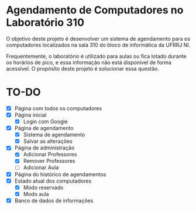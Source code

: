 # Agendamento de Computadores no Laboratório 310

O objetivo deste projeto é desenvolver um sistema de agendamento para os computadores localizados na sala 310 do bloco de informática da UFRRJ NI.

Frequentemente, o laboratório é utilizado para aulas ou fica lotado durante os horários de pico, e essa informação não está disponível de forma acessível. O propósito deste projeto é solucionar essa questão.

# TO-DO

- [X] Página com todos os computadores
- [X] Página inicial
  - [X] Login com Google
- [X] Página de agendamento
  - [X] Sistema de agendamento
  - [X] Salvar as alterações
- [X] Página de administração
  - [X] Adicionar Professores
  - [X] Remover Professores
  - [ ] Adicionar Aula
- [X] Página do histórico de agendamentos
- [X] Estado atual dos computadores
  - [X] Modo reservado
  - [X] Modo aula
- [X] Banco de dados de informações
